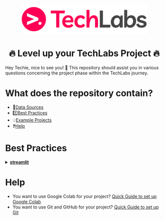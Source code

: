 
<p align="center"> <img width="400px" src="https://github.com/HendrikLinn/TechLabs_Projects/blob/main/.github/LOGO.png" alt="TechLabs Logo" /> </p>

<h1 align="center">🔥 Level up your TechLabs Project 🔥</h1>
Hey Techie, nice to see you! 🙂
This repository should assist you in various questions concerning the project phase within the TechLabs journey.


# What does the repository contain?
- 📂[Data Sources](https://github.com/HendrikLinn/TechLabs_Projects/blob/main/datasets/README.md)
- 1️⃣[Best Practices](#BestPractices)
- 💡[Example Projects](https://github.com/HendrikLinn/TechLabs_Projects/blob/main/example_projects/README.md)
- ❓[Help](#Help)

# Best Practices <a name="BestPractices"></a>
<details>
<summary>
  <a id="streamlit"></a>
  <b><a href="https://streamlit.io/">streamlit</a></b>
</summary>

Streamlit is a nice and easy way to give your project a nice and intuitive interface without having to know anything about Frontend WebDev! 
Simply install the ``streamlit`` Python package and get started!
</details>

# Help <a name="Help"></a>
- You want to use Google Colab for your project? [Quick Guide to set up Google Colab](https://medium.com/@shibugarg0303/run-entire-python-project-on-google-colab-10de1871c9a5)
- You want to use Git and GitHub for your project? [Quick Guide to set up Git](https://docs.github.com/en/get-started/getting-started-with-git/set-up-git)
